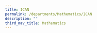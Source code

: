 ```yaml
---
title: ICAN
permalink: /departments/Mathematics/ICAN
description: ""
third_nav_title: Mathematics
---
```

